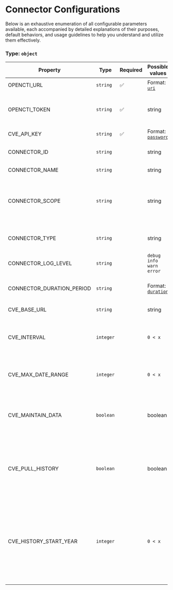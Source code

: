 # Connector Configurations

Below is an exhaustive enumeration of all configurable parameters available, each accompanied by detailed explanations of their purposes, default behaviors, and usage guidelines to help you understand and utilize them effectively.

### Type: `object`

| Property | Type | Required | Possible values | Default | Description |
| -------- | ---- | -------- | --------------- | ------- | ----------- |
| OPENCTI_URL | `string` | ✅ | Format: [`uri`](https://json-schema.org/understanding-json-schema/reference/string#built-in-formats) |  | The OpenCTI platform URL. |
| OPENCTI_TOKEN | `string` | ✅ | string |  | The token of the user who represents the connector in the OpenCTI platform. |
| CVE_API_KEY | `string` | ✅ | Format: [`password`](https://json-schema.org/understanding-json-schema/reference/string#built-in-formats) |  | API Key for the CVE API. |
| CONNECTOR_ID | `string` |  | string | `"cve--e0c380ad-6665-4f2e-8558-5d2610e5abcf"` | A unique UUIDv4 identifier for this connector instance. |
| CONNECTOR_NAME | `string` |  | string | `"NIST NVD CVE"` | Name of the connector. |
| CONNECTOR_SCOPE | `string` |  | string | `"cve"` | The scope or type of data the connector is importing, either a MIME type or Stix Object (for information only). |
| CONNECTOR_TYPE | `string` |  | string | `"EXTERNAL_IMPORT"` | Should always be set to EXTERNAL_IMPORT for this connector. |
| CONNECTOR_LOG_LEVEL | `string` |  | `debug` `info` `warn` `error` | `"error"` | Determines the verbosity of the logs. |
| CONNECTOR_DURATION_PERIOD | `string` |  | Format: [`duration`](https://json-schema.org/understanding-json-schema/reference/string#built-in-formats) | `"PT24H"` | Duration between two scheduled runs of the connector (ISO 8601 format). |
| CVE_BASE_URL | `string` |  | string | `"https://services.nvd.nist.gov/rest/json/cves"` | URL for the CVE API. |
| CVE_INTERVAL | `integer` |  | `0 < x ` | `6` | Interval in hours to check and import new CVEs. Must be strictly greater than 1, advice from NIST minimum 2 hours. |
| CVE_MAX_DATE_RANGE | `integer` |  | `0 < x ` | `120` | Determines how many days to collect CVE. Maximum of 120 days. |
| CVE_MAINTAIN_DATA | `boolean` |  | boolean | `true` | If set to `True`, import CVEs from the last run of the connector to the current time. Takes 2 values: `True` or `False`. |
| CVE_PULL_HISTORY | `boolean` |  | boolean | `false` | If set to `True`, import all CVEs from start year define in history start year configuration and history start year is required. Takes 2 values: `True` or `False`. |
| CVE_HISTORY_START_YEAR | `integer` |  | `0 < x ` | `2019` | Year in number. Required when pull_history is set to `True`.  Minimum 2019 as CVSS V3.1 was released in June 2019, thus most CVE published before 2019 do not include the cvssMetricV31 object. |
